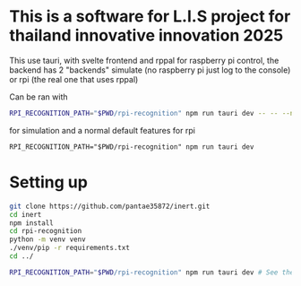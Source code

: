 # This is a software for L.I.S project for thailand innovative innovation 2025 
This use tauri, with svelte frontend and rppal for raspberry pi control, the backend has 2 "backends"
simulate (no raspberry pi just log to the console) or rpi (the real one that uses rppal)

Can be ran with 
```bash 
RPI_RECOGNITION_PATH="$PWD/rpi-recognition" npm run tauri dev -- -- --no-default-features --features sim
```
for simulation
and a normal default features for rpi
```
RPI_RECOGNITION_PATH="$PWD/rpi-recognition" npm run tauri dev
```

# Setting up
```bash
git clone https://github.com/pantae35872/inert.git
cd inert
npm install
cd rpi-recognition
python -m venv venv
./venv/pip -r requirements.txt
cd ../

RPI_RECOGNITION_PATH="$PWD/rpi-recognition" npm run tauri dev # See the first section for more info
```
